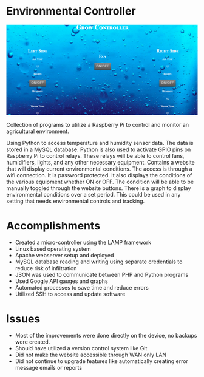Environmental Controller
========================

![Website based Interface](https://github.com/RonaldGRowe/environmental_controller/blob/master/Images/envirocontroller.png)

Collection of programs to utilize a Raspberry Pi to control and monitor an agricultural environment.

Using Python to access temperature and humidity sensor data. The data is stored in a MySQL database.
Python is also used to activate GPIO pins on Raspberry Pi to control relays. 
These relays will be able to control fans, humidifiers, lights, and any other necessary equipment.
Contains a website that will display current environmental conditions.
The access is through a wifi connection. It is password protected.
It also displays the conditions of the various equipment whether ON or OFF.
The condition will be able to be manually toggled through the website buttons.
There is a graph to display environmental conditions over a set period.
This could be used in any setting that needs environmental controls and tracking.

# Accomplishments
- Created a micro-controller using the LAMP framework
- Linux based operating system
- Apache webserver setup and deployed
- MySQL database reading and writing using separate credentials to reduce risk of infiltration
- JSON was used to communicate between PHP and Python programs
- Used Google API gauges and graphs
- Automated processes to save time and reduce errors
- Utilized SSH to access and update software

# Issues
- Most of the improvements were done directly on the device, no backups were created.
- Should have utilized a version control system like Git
- Did not make the website accessible through WAN only LAN
- Did not continue to upgrade features like automatically creating error message emails or reports
